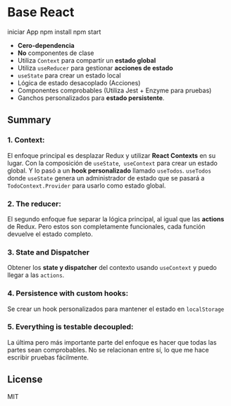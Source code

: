 # Base React

iniciar App
npm install
npm start

- **Cero-dependencia**
- **No** componentes de clase
- Utiliza `Context` para compartir un **estado global**
- Utiliza `useReducer` para gestionar **acciones de estado**
- `useState` para crear un estado local
- Lógica de estado desacoplado (Acciones)
- Componentes comprobables (Utiliza Jest + Enzyme para pruebas)
- Ganchos personalizados para **estado persistente**.

## Summary

### 1. **Context**:

El enfoque principal es desplazar Redux y utilizar **React Contexts** en su lugar. Con la composición de `useState`,` useContext` para crear un estado global. Y lo pasó a un **hook personalizado** llamado `useTodos`. `useTodos` donde `useState` genera un administrador de estado que se pasará a `TodoContext.Provider` para usarlo como estado global.

### 2. **The reducer**:

El segundo enfoque fue separar la lógica principal, al igual que las **actions** de Redux. Pero estos son completamente funcionales, cada función devuelve el estado completo.

### 3. **State and Dispatcher**

Obtener los **state y dispatcher** del contexto usando `useContext` y puedo llegar a las `actions`.

### 4. **Persistence with custom hooks**:

Se crear un hook personalizados para mantener el estado en `localStorage`

### 5. **Everything is testable decoupled**:

La última pero más importante parte del enfoque es hacer que todas las partes sean comprobables. No se relacionan entre sí, lo que me hace escribir pruebas fácilmente.

## License
MIT
